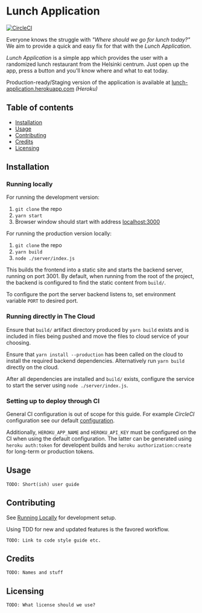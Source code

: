 Lunch Application
=================
[![CircleCI](https://circleci.com/gh/team-lunch-app/lunch-app.svg?style=svg)](https://circleci.com/gh/team-lunch-app/lunch-app)

Everyone knows the struggle with *"Where should we go for lunch today?"* We aim to provide a quick and easy fix for that with the *Lunch Application*.

*Lunch Application* is a simple app which provides the user with a randomized lunch restaurant from the Helsinki centrum. Just open up the app, press a button and you'll know where and what to eat today.

Production-ready/Staging version of the application is available at [lunch-application.herokuapp.com](https://lunch-application.herokuapp.com) *(Heroku)*


Table of contents
-----------------
- [Installation](#Installation)
- [Usage](#Usage)
- [Contributing](#Contributing)
- [Credits](#Credits)
- [Licensing](#Licensing)

Installation
------------
### Running locally
For running the development version:
 1. `git clone` the repo
 2. `yarn start`
 3. Browser window should start with address [localhost:3000](http://localhost:3000)

For running the production version locally:
 1. `git clone` the repo
 2. `yarn build`
 3. `node ./server/index.js`

This builds the frontend into a static site and starts the backend server, running on port 3001. By default, when running from the root of the project, the backend is configured to find the static content from `build/`.

To configure the port the server backend listens to, set environment variable `PORT` to desired port.

### Running directly in The Cloud
Ensure that `build/` artifact directory produced by `yarn build` exists and is included in files being pushed and move the files to cloud service of your choosing.

Ensure that `yarn install --production` has been called on the cloud to install the required backend dependencies. Alternatively run `yarn build` directly on the cloud.

After all dependencies are installed and `build/` exists, configure the service to start the server using `node ./server/index.js`.

### Setting up to deploy through CI
General CI configuration is out of scope for this guide. For example *CircleCI* configuration see our default [configuration](.circleci/config.yml).

Additionally, `HEROKU_APP_NAME` and `HEROKU_API_KEY` must be configured on the CI when using the default configuration. The latter can be generated using `heroku auth:token` for developent builds and `heroku authorization:create` for long-term or production tokens.

Usage
-----
`TODO: Short(ish) user guide`

Contributing
------------
See [Running Locally](#Installation) for development setup.

Using TDD for new and updated features is the favored workflow.

`TODO: Link to code style guide etc.`

Credits
-------
`TODO: Names and stuff`

Licensing
---------
`TODO: What license should we use?`

